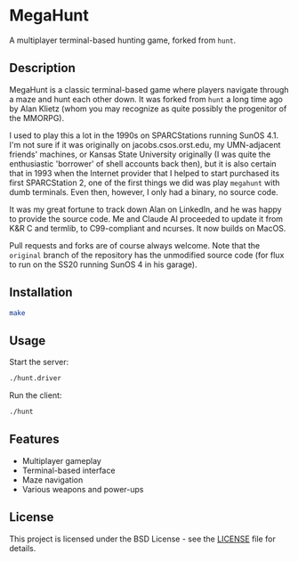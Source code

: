# MegaHunt

A multiplayer terminal-based hunting game, forked from `hunt`.

## Description

MegaHunt is a classic terminal-based game where players navigate through a maze and hunt each other down. It was forked from `hunt` a long time ago by Alan Klietz (whom you may recognize as quite possibly the progenitor of the MMORPG).

I used to play this a lot in the 1990s on SPARCStations running SunOS 4.1. I'm not sure if it was originally on jacobs.csos.orst.edu, my UMN-adjacent friends' machines, or Kansas State University originally (I was quite the enthusiastic 'borrower' of shell accounts back then), but it is also certain that in 1993 when the Internet provider that I helped to start purchased its first SPARCStation 2, one of the first things we did was play `megahunt` with dumb terminals. Even then, however, I only had a binary, no source code.

It was my great fortune to track down Alan on LinkedIn, and he was happy to provide the source code. Me and Claude AI proceeded to update it from K&R C and termlib, to C99-compliant and ncurses. It now builds on MacOS.

Pull requests and forks are of course always welcome. Note that the `original` branch of the repository has the unmodified source code (for flux to run on the SS20 running SunOS 4 in his garage).

## Installation

```bash
make
```

## Usage

Start the server:
```bash
./hunt.driver
```

Run the client:
```bash
./hunt
```
## Features

- Multiplayer gameplay
- Terminal-based interface
- Maze navigation
- Various weapons and power-ups

## License

This project is licensed under the BSD License - see the [LICENSE](LICENSE) file for details.
